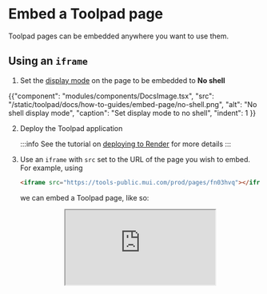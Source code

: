 # Embed a Toolpad page

<p class="description">Toolpad pages can be embedded anywhere you want to use them.</p>

## Using an `iframe`

1. Set the [display mode](/toolpad/concepts/display-mode/) on the page to be embedded to **No shell**

{{"component": "modules/components/DocsImage.tsx", "src": "/static/toolpad/docs/how-to-guides/embed-page/no-shell.png", "alt": "No shell display mode", "caption": "Set display mode to no shell", "indent": 1 }}

2. Deploy the Toolpad application

   :::info
   See the tutorial on [deploying to Render](/toolpad/how-to-guides/render-deploy/) for more details
   :::

3. Use an `iframe` with `src` set to the URL of the page you wish to embed. For example,
   using

   ```html
   <iframe src="https://tools-public.mui.com/prod/pages/fn03hvq"></iframe>
   ```

   we can embed a Toolpad page, like so:

    <iframe src="https://tools-public.mui.com/prod/pages/fn03hvq" loading="lazy" style="display: block; margin: auto"></iframe>
